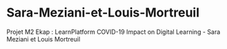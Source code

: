 # Sara-Meziani-et-Louis-Mortreuil
Projet M2 Ekap : LearnPlatform COVID-19 Impact on Digital Learning - Sara Meziani et Louis Mortreuil
